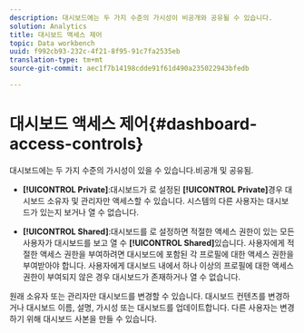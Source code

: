 ```yaml
---
description: 대시보드에는 두 가지 수준의 가시성이 비공개와 공유될 수 있습니다.
solution: Analytics
title: 대시보드 액세스 제어
topic: Data workbench
uuid: f992cb93-232c-4f21-8f95-91c7fa2535eb
translation-type: tm+mt
source-git-commit: aec1f7b14198cdde91f61d490a235022943bfedb

---
```



# 대시보드 액세스 제어{#dashboard-access-controls}

대시보드에는 두 가지 수준의 가시성이 있을 수 있습니다.비공개 및 공유됨.

* **[!UICONTROL Private]**:대시보드가 로 설정된 **[!UICONTROL Private]**&#x200B;경우 대시보드 소유자 및 관리자만 액세스할 수 있습니다. 시스템의 다른 사용자는 대시보드가 있는지 보거나 열 수 없습니다.

* **[!UICONTROL Shared]**:대시보드를 로 설정하면 적절한 액세스 권한이 있는 모든 사용자가 대시보드를 보고 열 수 **[!UICONTROL Shared]**&#x200B;있습니다. 사용자에게 적절한 액세스 권한을 부여하려면 대시보드에 포함된 각 프로필에 대한 액세스 권한을 부여받아야 합니다. 사용자에게 대시보드 내에서 하나 이상의 프로필에 대한 액세스 권한이 부여되지 않은 경우 대시보드가 존재하거나 열 수 없습니다.

원래 소유자 또는 관리자만 대시보드를 변경할 수 있습니다. 대시보드 컨텐츠를 변경하거나 대시보드 이름, 설명, 가시성 또는 대시보드를 업데이트합니다. 다른 사용자는 변경하기 위해 대시보드 사본을 만들 수 있습니다.
